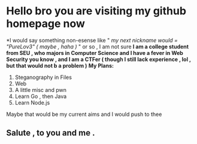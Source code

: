 # Hello bro you are visiting my github homepage now
*I would say something non-esense like " *my next nickname would = "PureLov3" ( maybe , haha )* " or so , I am not sure
**I am a college student from SEU , who majors in Computer Science and I have a fever in Web Security you know , and I am a CTFer ( though I still lack experience , lol , but that would not b a problem )**
**My Plans:**
1. Steganography in Files
2. Web
3. A little misc and pwn
4. Learn Go , then Java
5. Learn Node.js

Maybe that would be my current aims and I would push to thee

## Salute , to you and me .
